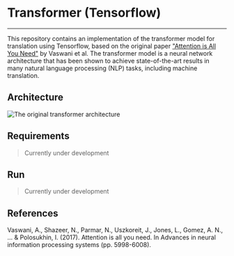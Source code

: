# Transformer (Tensorflow)
---

This repository contains an implementation of the transformer model for translation using Tensorflow, based on the original paper ["Attention is All You Need"](https://arxiv.org/abs/1706.03762) by Vaswani et al. The transformer model is a neural network architecture that has been shown to achieve state-of-the-art results in many natural language processing (NLP) tasks, including machine translation.


## Architecture

![The original transformer architecture](https://www.researchgate.net/profile/Peter-Vyboch/publication/351838554/figure/fig3/AS:1027266817581062@1621930903988/Architecture-of-an-original-transformer_W640.jpg)

## Requirements

> Currently under development

## Run

> Currently under development

## References
Vaswani, A., Shazeer, N., Parmar, N., Uszkoreit, J., Jones, L., Gomez, A. N., ... & Polosukhin, I. (2017). Attention is all you need. In Advances in neural information processing systems (pp. 5998-6008).
